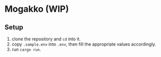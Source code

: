 # Mogakko (WIP)

## Setup

1. clone the repository and `cd` into it.
2. copy `.sample.env` into `.env`, then fill the appropriate values accordingly.
3. run `cargo run`.

